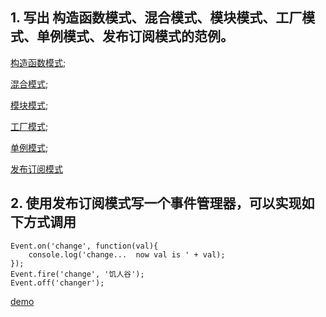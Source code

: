 ## 1. 写出 构造函数模式、混合模式、模块模式、工厂模式、单例模式、发布订阅模式的范例。

[构造函数模式](https://github.com/mhy-web/HomeWorks/tree/master/%E9%AB%98%E7%BA%A7/task6/constructor.js);

[混合模式](https://github.com/mhy-web/HomeWorks/tree/master/%E9%AB%98%E7%BA%A7/task6/mixin.js);

[模块模式](https://github.com/mhy-web/HomeWorks/tree/master/%E9%AB%98%E7%BA%A7/task6/module.js);

[工厂模式](https://github.com/mhy-web/HomeWorks/tree/master/%E9%AB%98%E7%BA%A7/task6/factory.js);

[单例模式](https://github.com/mhy-web/HomeWorks/tree/master/%E9%AB%98%E7%BA%A7/task6/singleton.js);

[发布订阅模式](https://github.com/mhy-web/HomeWorks/tree/master/%E9%AB%98%E7%BA%A7/task6/pubsub.js)

## 2. 使用发布订阅模式写一个事件管理器，可以实现如下方式调用

```
Event.on('change', function(val){
    console.log('change...  now val is ' + val);
});
Event.fire('change', '饥人谷');
Event.off('changer');
```
[demo](https://github.com/mhy-web/HomeWorks/tree/master/%E9%AB%98%E7%BA%A7/task6/demo.js)
